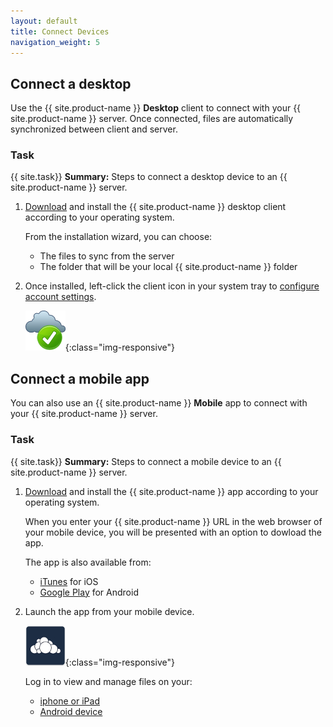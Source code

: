 ```yaml
---
layout: default
title: Connect Devices
navigation_weight: 5
---
```


## Connect a desktop
Use the {{ site.product-name }} **Desktop** client to connect with your {{ site.product-name }} server. Once connected, files are automatically synchronized between client and server.

### Task
{{ site.task}} **Summary:**
Steps to connect a desktop device to an {{ site.product-name }} server.

1. [Download](https://owncloud.org/download/) and install the {{ site.product-name }} desktop client according to your operating system.

   From the installation wizard, you can choose:

   - The files to sync from the server
   - The folder that will be your local {{ site.product-name }} folder

2. Once installed, left-click the client icon in your system tray to [configure account settings](https://doc.owncloud.org/desktop/2.5/navigating.html#configuring-owncloud-account-settings).

   ![owncloud-client-icon](../assets/images/owncloud-client-icon.png){:class="img-responsive"}

## Connect a mobile app
You can also use an {{ site.product-name }} **Mobile** app to connect with your {{ site.product-name }} server.

### Task
{{ site.task}} **Summary:**
Steps to connect a mobile device to an {{ site.product-name }} server.

1. [Download](https://owncloud.org/download/) and install the {{ site.product-name }} app according to your operating system.

   When you enter your {{ site.product-name }} URL in the web browser of your mobile device, you will be presented with an option to dowload the app.

   The app is also available from:
   - [iTunes](https://itunes.apple.com) for iOS
   - [Google Play](https://play.google.com/store/apps/details?id=com.owncloud.android) for Android

2. Launch the app from your mobile device.

   ![owncloud-client-icon](../assets/images/owncloud-app.jpg){:class="img-responsive"}

   Log in to view and manage files on your:

   - [iphone or iPad](https://doc.owncloud.org/ios)
   - [Android device](https://doc.owncloud.org/android/)        
